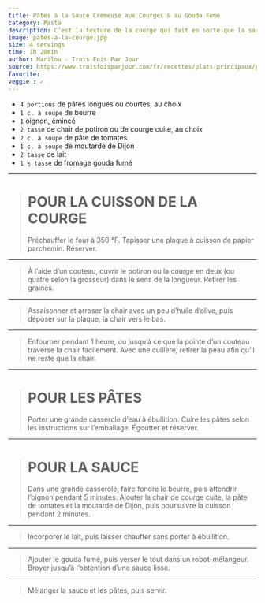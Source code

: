 ```yaml
---
title: Pâtes à la Sauce Crémeuse aux Courges & au Gouda Fumé
category: Pasta
description: C’est la texture de la courge qui fait en sorte que la sauce est aussi riche, alors au final, on peut se dire que c’est plutôt santé comme recette malgré son apparence vraiment gourmande.
image: pates-a-la-courge.jpg
size: 4 servings
time: 1h 20min
author: Marilou - Trois Fois Par Jour
source: https://www.troisfoisparjour.com/fr/recettes/plats-principaux/pates/pates-a-la-sauce-cremeuse-aux-courges-au-gouda-fume/
favorite: 
veggie : ✓
---
```


* `4 portions` de pâtes longues ou courtes, au choix
* `1 c. à soupe` de beurre
* `1` oignon, émincé
* `2 tasse` de chair de potiron ou de courge cuite, au choix
* `2 c. à soupe` de pâte de tomates
* `1 c. à soupe` de moutarde de Dijon
* `2 tasse` de lait
* `1 ½ tasse` de fromage gouda fumé

---

> # POUR LA CUISSON DE LA COURGE
>
> Préchauffer le four à 350 °F. Tapisser une plaque à cuisson de papier parchemin. Réserver.

---

> À l’aide d’un couteau, ouvrir le potiron ou la courge en deux (ou quatre selon la grosseur) dans le sens de la longueur. Retirer les graines.

---

> Assaisonner et arroser la chair avec un peu d’huile d’olive, puis déposer sur la plaque, la chair vers le bas.

---

> Enfourner pendant 1 heure, ou jusqu’à ce que la pointe d’un couteau traverse la chair facilement. Avec une cuillère, retirer la peau afin qu’il ne reste que la chair.

---

> # POUR LES PÂTES
>
> Porter une grande casserole d’eau à ébullition. Cuire les pâtes selon les instructions sur l’emballage. Égoutter et réserver.

---

> # POUR LA SAUCE
>
> Dans une grande casserole, faire fondre le beurre, puis attendrir l’oignon pendant 5 minutes. Ajouter la chair de courge cuite, la pâte de tomates et la moutarde de Dijon, puis poursuivre la cuisson pendant 2 minutes.

---

> Incorporer le lait, puis laisser chauffer sans porter à ébullition.

---

> Ajouter le gouda fumé, puis verser le tout dans un robot-mélangeur. Broyer jusqu’à l’obtention d’une sauce lisse.

---

> Mélanger la sauce et les pâtes, puis servir.